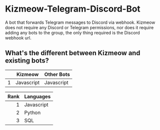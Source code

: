# Kizmeow-Telegram-Discord-Bot
A bot that forwards Telegram messages to Discord via webhook. Kizmeow does not require any Discord or Telegram permissions, nor does it require adding any bots to the group, the only thing required is the Discord webhook url.

What's the different between Kizmeow and existing bots?
-----------------

|        | Kizmeow | Other Bots |
|---------|------------|------------|
|     1| Javascript | Javascript |

| Rank | Languages |
|-----:|-----------|
|     1| Javascript|
|     2| Python    |
|     3| SQL       |
